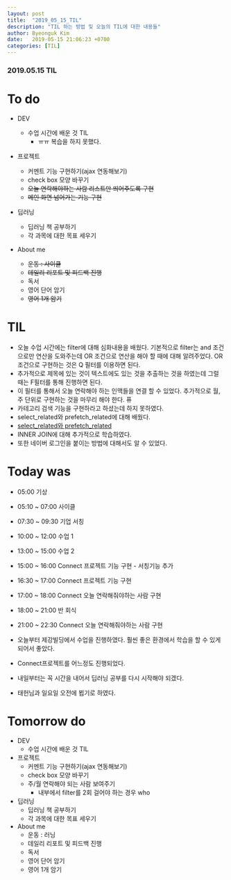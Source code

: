 ```yaml
---
layout: post
title:  "2019_05_15_TIL"
description: "TIL 하는 방법 및 오늘의 TIL에 대한 내용들"
author: Byeonguk Kim
date:   2019-05-15 21:06:23 +0700
categories: [TIL]
---
```


### 2019.05.15 TIL
 
# To do

* DEV
	* 수업 시간에 배운 것 TIL 
		* ㅠㅠ 복습을 하지 못했다. 
* 프로젝트
	* 커멘트 기능 구현하기(ajax 연동해보기)
	* check box 모양 바꾸기
	* ~~오늘 연락해야하는 사람 리스트만 띄어주도록 구현~~
	* ~~메인 화면 넘어가는 기능 구현~~

* 딥러닝
	* 딥러닝 책 공부하기
	* 각 과목에 대한 목표 세우기 
* About me
	* ~~운동 : 사이클~~
	* ~~데일리 리포트 및 피드백 진행~~
	* 독서
	* 영어 단어 암기
	* ~~영어 1개 암기~~

# TIL

* 오늘 수업 시간에는 filter에 대해 심화내용을 배웠다. 기본적으로 filter는 and 조건으로만 연산을 도와주는데 OR 조건으로 연산을 해야 할 때에 대해 알려주었다. OR 조건으로 구현하는 것은 Q 필터를 이용하면 된다.
* 추가적으로 제목에 있는 것이 텍스트에도 있는 것을 추출하는 것을 하였는데 그럴 때는 F필터를 통해 진행하면 된다.
* 이 필터를 통해서 오늘 연락해야 하는 인맥들을 연결 할 수 있었다. 추가적으로 월, 주 단위로 구현하는 것을 마무리 해야 한다. 퓨
* 카테고리 검색 기능을 구현하라고 하셨는데 하지 못하였다.
* select_related와 prefetch_related에 대해 배웠다. 
* [select_related와 prefetch_related](https://jupiny.tistory.com/entry/selectrelated%EC%99%80-prefetchrelated)
* INNER JOIN에 대해 추가적으로 학습하였다.
* 또한 네이버 로그인을 붙이는 방법에 대해서도 알 수 있었다.

# Today was

* 05:00 기상
* 05:10 ~ 07:00 사이클
* 07:30 ~ 09:30 기업 서칭
* 10:00 ~ 12:00 수업 1
* 13:00 ~ 15:00 수업 2
* 15:00 ~ 16:00 Connect 프로젝트 기능 구현 - 서칭기능 추가
* 16:30 ~ 17:00 Connect 프로젝트 기능 구현 
* 17:00 ~ 18:00 Connect 오늘 연락해줘야하는 사람 구현
* 18:00 ~ 21:00 반 회식
* 21:00 ~ 22:30 Connect 오늘 연락해줘야하는 사람 구현


* 오늘부터 제강빌딩에서 수업을 진행하였다. 훨씬 좋은 환경에서 학습을 할 수 있게되어서 좋았다.
* Connect프로젝트를 어느정도 진행되었다.
* 내일부터는 꼭 시간을 내어서 딥러닝 공부를 다시 시작해야 되겠다.
* 태헌님과 일요일 오전에 뵙기로 하였다.

# Tomorrow do

* DEV
	* 수업 시간에 배운 것 TIL
* 프로젝트
	* 커멘트 기능 구현하기(ajax 연동해보기)
	* check box 모양 바꾸기
	* 주/월 연락해야 되는 사람 보여주기
		* 내부에서 filter를 2회 걸어야 하는 경우 who 
* 딥러닝
	* 딥러닝 책 공부하기
	* 각 과목에 대한 목표 세우기 
* About me
	* 운동 : 러닝
	* 데일리 리포트 및 피드백 진행
	* 독서
	* 영어 단어 암기
	* 영어 1개 암기